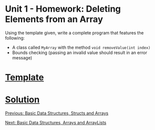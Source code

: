 # Unit 1 - Homework: Deleting Elements from an Array

Using the template given, write a complete program that features the following: 
  - A class called `MyArray` with the method `void removeValue(int index)`
  - Bounds checking (passing an invalid value should result in an error message)

# [Template](https://github.com/blwatkins/Data-Structures-From-A-New-Perspective/tree/master/1_Introduction/HomeworkSolutions/Homework1/Template)

# [Solution](https://github.com/blwatkins/Data-Structures-From-A-New-Perspective/tree/master/1_Introduction/HomeworkSolutions/Homework1/Solution)

[Previous: Basic Data Structures, Structs and Arrays](day4.md)

[Next: Basic Data Structures, Arrays and ArrayLists](day5.md)
